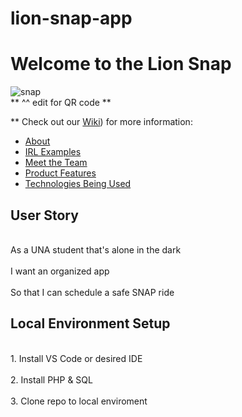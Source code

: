 # lion-snap-app
<h1>Welcome to the Lion Snap </h1>

![snap](https://user-images.githubusercontent.com/89217674/158221639-ed89e0bd-f99f-43b9-8147-a6e59ccc6f1d.jpg)
<br>** ^^ edit for QR code ** </br>

** Check out our [Wiki](https://github.com/esthergiles/lion-snap-app/wiki)) for more information:
* [About](https://github.com/esthergiles/lion-snap-app/wiki/About)
* [IRL Examples](https://github.com/esthergiles/lion-snap-app/wiki/IRL-Examples)
* [Meet the Team](https://github.com/esthergiles/lion-snap-app/wiki/Meet-The-Team)
* [Product Features](https://github.com/esthergiles/lion-snap-app/wiki/Product-Features)
* [Technologies Being Used](https://github.com/esthergiles/lion-snap-app/wiki/Technologies-Being-Used)

<h2>User Story</h2>
<br>As a UNA student that's alone in the dark</br>
<br>I want an organized app</br>
<br>So that I can schedule a safe SNAP ride</br>




<h2>Local Environment Setup <Section Pending Edits></h2>
<br>1. Install VS Code or desired IDE</br>
<br>2. Install PHP & SQL</br>
<br>3. Clone repo to local enviroment


